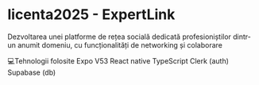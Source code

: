 # licenta2025 - ExpertLink
Dezvoltarea unei platforme de rețea socială dedicată profesioniștilor dintr-un anumit domeniu, cu funcționalități de networking și colaborare

💻Tehnologii folosite
    Expo V53
    React native
    TypeScript
    Clerk (auth)
    Supabase (db)